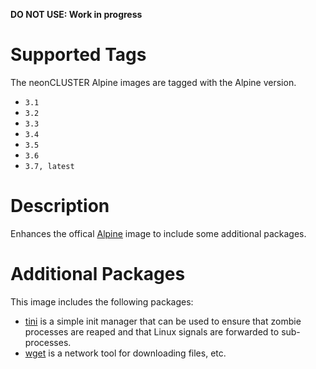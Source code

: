 **DO NOT USE: Work in progress**

# Supported Tags

The neonCLUSTER Alpine images are tagged with the Alpine version.

* `3.1`
* `3.2`
* `3.3`
* `3.4`
* `3.5`
* `3.6`
* `3.7, latest`

# Description

Enhances the offical [Alpine](https://hub.docker.com/_/alpine/) image to include some additional packages.

# Additional Packages

This image includes the following packages:

* [tini](https://github.com/krallin/tini) is a simple init manager that can be used to ensure that zombie processes are reaped and that Linux signals are forwarded to sub-processes.
* [wget](https://www.gnu.org/software/wget/) is a network tool for downloading files, etc.
